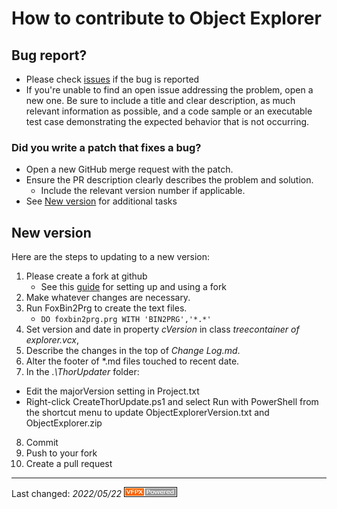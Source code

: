 # How to contribute to Object Explorer

## Bug report?
- Please check [issues](https://github.com/VFPX/ObjectExplorer/issues) if the bug is reported
- If you're unable to find an open issue addressing the problem, open a new one. Be sure to include a title and clear description, as much relevant information as possible, and a code sample or an executable test case demonstrating the expected behavior that is not occurring.

### Did you write a patch that fixes a bug?
- Open a new GitHub merge request with the patch.
- Ensure the PR description clearly describes the problem and solution.
  - Include the relevant version number if applicable.
- See [New version](#new-version) for additional tasks

## New version
Here are the steps to updating to a new version:

1. Please create a fork at github
   - See this [guide](https://www.dataschool.io/how-to-contribute-on-github/) for setting up and using a fork
2. Make whatever changes are necessary.
2. Run FoxBin2Prg to create the text files.
   - `DO foxbin2prg.prg WITH 'BIN2PRG','*.*'`
2. Set version and date in property _cVersion_ in class _treecontainer of explorer.vcx_, 
5. Describe the changes in the top of _Change Log.md_.
6. Alter the footer of \*.md files touched to recent date.
7. In the _.\ThorUpdater_ folder:
* Edit the majorVersion setting in Project.txt
* Right-click CreateThorUpdate.ps1 and select Run with PowerShell from the shortcut menu to update ObjectExplorerVersion.txt and ObjectExplorer.zip
8. Commit
9. Push to your fork
10. Create a pull request

----
Last changed: _2022/05/22_ ![Picture](../Docs/Images/vfpxpoweredby_alternative.gif)
